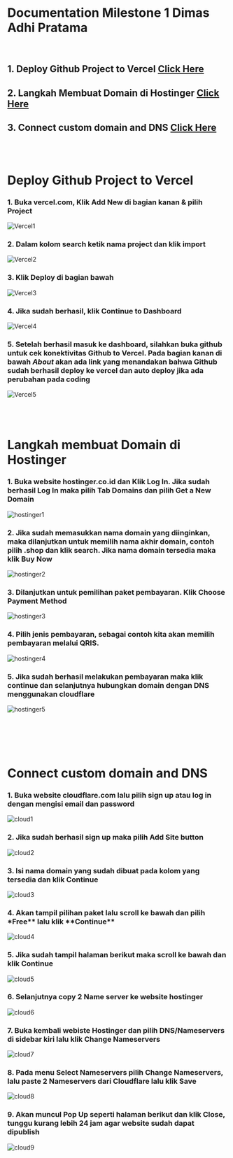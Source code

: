 # Documentation Milestone 1 Dimas Adhi Pratama

<br>

## **1. Deploy Github Project to Vercel** [Click Here](#deploy-github-project-to-vercel)

## **2. Langkah Membuat Domain di Hostinger** [Click Here](#langkah-membuat-domain-di-hostinger)

## **3. Connect custom domain and DNS** [Click Here](#connect-custom-domain-and-dns)

<br><br>

# **Deploy Github Project to Vercel**

### 1. Buka vercel.com, Klik **Add New** di bagian kanan & pilih Project

![Vercel1](./img/vercel1.png)

### 2. Dalam kolom search ketik nama project dan klik **import**

![Vercel2](./img/vercel2.png)

### 3. Klik Deploy di bagian bawah

![Vercel3](./img/vercel3.png)

### 4. Jika sudah berhasil, klik **Continue to Dashboard**

![Vercel4](./img/vercel4.png)

### 5. Setelah berhasil masuk ke dashboard, silahkan buka github untuk cek konektivitas Github to Vercel. Pada bagian kanan di bawah _About_ akan ada link yang menandakan bahwa Github sudah berhasil deploy ke vercel dan auto deploy jika ada perubahan pada coding

![Vercel5](./img/vercel5.png)<br><br><br><br>

# **Langkah membuat Domain di Hostinger**

### 1. Buka website hostinger.co.id dan Klik **Log In**. Jika sudah berhasil Log In maka pilih Tab **Domains** dan pilih **Get a New Domain**

![hostinger1](./img/hostinger1.png)

### 2. Jika sudah memasukkan nama domain yang diinginkan, maka dilanjutkan untuk memilih nama akhir domain, contoh pilih .shop dan klik search. Jika nama domain tersedia maka klik **Buy Now**

![hostinger2](./img/hostinger2.png)

### 3. Dilanjutkan untuk pemilihan paket pembayaran. Klik **Choose Payment Method**

![hostinger3](./img/hostinger3.png)

### 4. Pilih jenis pembayaran, sebagai contoh kita akan memilih pembayaran melalui QRIS.

![hostinger4](./img/hostinger4.png)

### 5. Jika sudah berhasil melakukan pembayaran maka klik continue dan selanjutnya hubungkan domain dengan DNS menggunakan cloudflare

![hostinger5](./img/hostinger5.png)

<br><br><br><br>

# **Connect custom domain and DNS**

### 1. Buka website **cloudflare.com** lalu pilih **sign up** atau **log in** dengan mengisi email dan password

![cloud1](./img/cloudflare1.png)

### 2. Jika sudah berhasil **sign up** maka pilih **Add Site** button

![cloud2](./img/cloudflare2.png)

### 3. Isi nama domain yang sudah dibuat pada kolom yang tersedia dan klik **Continue**

![cloud3](./img/cloudflare3.png)

### 4. Akan tampil pilihan paket lalu scroll ke bawah dan pilih \*Free** lalu klik **Continue\*\*

![cloud4](./img/cloudlflare4.png)

### 5. Jika sudah tampil halaman berikut maka scroll ke bawah dan klik **Continue**

![cloud5](./img/cloudflare5.png)

### 6. Selanjutnya copy 2 **Name server** ke website hostinger

![cloud6](./img/cloudflare6.png)

### 7. Buka kembali webiste Hostinger dan pilih **DNS/Nameservers** di sidebar kiri lalu klik **Change Nameservers**

![cloud7](./img/cloudflare7.png)

### 8. Pada menu **Select Nameservers** pilih **Change Nameservers**, lalu paste 2 **Nameservers** dari **Cloudflare** lalu klik **Save**

![cloud8](./img/cloudflare8.png)

### 9. Akan muncul **Pop Up** seperti halaman berikut dan klik **Close**, tunggu kurang lebih 24 jam agar website sudah dapat dipublish

![cloud9](./img/cloudflare9.png)
